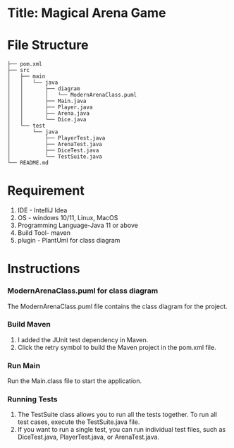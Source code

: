 Title: Magical Arena Game
===================

 File Structure
   =================


``` 
├── pom.xml
├── src
│   ├── main
│   │   └── java
│   │       ├── diagram
│   │       │   └── ModernArenaClass.puml
│   │       ├── Main.java
│   │       ├── Player.java
│   │       ├── Arena.java
│   │       └── Dice.java
│   └── test
│       └── java
│           ├── PlayerTest.java
│           ├── ArenaTest.java
│           ├── DiceTest.java
│           └── TestSuite.java
└── README.md
```

Requirement
   ===============
   1. IDE - IntelliJ Idea
   2. OS - windows 10/11, Linux, MacOS
   3. Programming Language-Java 11 or above
   4. Build Tool- maven
   5. plugin - PlantUml for class diagram

Instructions
============
### ModernArenaClass.puml for class diagram

The ModernArenaClass.puml file contains the class diagram for the project. 
### Build Maven

1. I added the JUnit test dependency in Maven.
2. Click the retry symbol to build the Maven project in the pom.xml file. 
### Run Main

Run the Main.class file to start the application.
### Running Tests

1. The TestSuite class allows you to run all the tests together. To run all test cases, execute the TestSuite.java file.
2. If you want to run a single test, you can run individual test files, such as DiceTest.java, PlayerTest.java, or ArenaTest.java.



